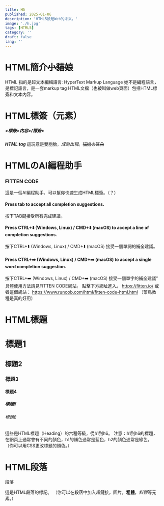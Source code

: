 ```yaml
---
title: H5
published: 2025-01-06
description: 'HTML5娘是Web的未來。'
image: './h.jpg'
tags: [HTML5]
category: ''
draft: false 
lang: ''
---
```



# HTML簡介~~小貓娘~~
  HTML 指的是超文本編輯語言: HyperText Markup Language
  她不是編程語言，是標記語言，是一套markup tag
  HTML文檔（也被叫做web頁面）包括HTML標簽和文本内容。

# HTML標簽（元素）
  ##### <標簽>内容</標簽>
  ***HTML tag***
  這玩意是雙胞胎，*成對出現*。~~貓娘の耳朵~~

# HTMLのAI編程助手
  ### FITTEN CODE
  這是一個AI編程助手，可以幫你快速生成HTML標簽。（？）
   #### Press tab to accept all completion suggestions.
   按下TAB鍵接受所有完成建議。
   #### Press CTRL+⬇️ (Windows, Linux) / CMD+⬇️ (macOS) to accept a line of completion suggestions.
   按下CTRL+⬇️ (Windows, Linux) / CMD+⬇️ (macOS) 接受一個單詞的補全建議。
   #### Press CTRL+➡️ (Windows, Linux) / CMD+➡️ (macOS) to accept a single word completion suggestion.
   按下CTRL+➡️ (Windows, Linux) / CMD+➡️ (macOS) 接受一個單字的補全建議”
  具體使用方法請見FITTEN CODE網站。
  點擊下方網址進入。
  https://fitten.io/
  或者這個網站：
  https://www.runoob.com/html/fitten-code-html.html
  （菜鳥教程是真的好用）

# HTML標題
  <h1>標題1</h1>
  <h2>標題2</h2>
  <h3>標題3</h3>
  <h4>標題4</h4>
  <h5>標題5</h5>
  <h6>標題6</h6>
  這些是HTML標題（Heading）的六種等級，從h1到h6。
  注意：h1到h6的標題，在網頁上通常會有不同的顏色，h1的顏色通常是藍色，h2的顏色通常是綠色。
  （你可以用CSS更改標題的顏色。）

# HTML段落 
  <p>段落</p>
  這是HTML段落的標記。
  （你可以在段落中加入<a>超鏈接</a>，<img>圖片</img>，<strong>粗體</strong>，<em>斜體</em>等元素。）